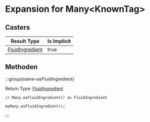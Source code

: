 # Expansion for Many&lt;KnownTag<Fluid>&gt;

## Casters

| Result Type                                         | Is Implicit |
| --------------------------------------------------- | ----------- |
| [FluidIngredient](/forge/api/fluid/FluidIngredient) | true        |

## Methoden

:::group{name=asFluidIngredient}

Return Type: [FluidIngredient](/forge/api/fluid/FluidIngredient)

```zenscript
// Many.asFluidIngredient() as FluidIngredient

myMany.asFluidIngredient();
```

:::


